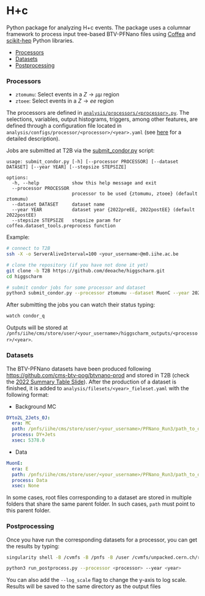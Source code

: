 # H+c

Python package for analyzing H+c events. The package uses a columnar framework to process input tree-based BTV-PFNano files using [Coffea](https://coffeateam.github.io/coffea/) and [scikit-hep](https://scikit-hep.org) Python libraries.

- [Processors](#Processors)
- [Datasets](#Datasets)
- [Postprocessing](#Postprocessing)

### Processors

* `ztomumu`: Select events in a $Z\rightarrow \mu \mu$ region
* `ztoee`: Select events in a $Z\rightarrow ee$ region

The processors are defined in [`analysis/processors/<processor>.py`](https://github.com/deoache/higgscharm/tree/T2B/analysis/processors). The selections, variables, output histograms, triggers, among other features, are defined through a configuration file located in `analysis/configs/processor/<processor>/<year>.yaml` (see [here](https://github.com/deoache/higgscharm/blob/T2B/analysis/configs/README.md) for a detailed description). 


Jobs are submitted at T2B via the [submit_condor.py](https://github.com/deoache/higgscharm/blob/T2B/submit_condor.py) script:
```
usage: submit_condor.py [-h] [--processor PROCESSOR] [--dataset DATASET] [--year YEAR] [--stepsize STEPSIZE]

options:
  -h, --help            show this help message and exit
  --processor PROCESSOR
                        processor to be used {ztomumu, ztoee} (default ztomumu)
  --dataset DATASET     dataset name
  --year YEAR           dataset year {2022preEE, 2022postEE} (default 2022postEE)
  --stepsize STEPSIZE   stepsize param for coffea.dataset_tools.preprocess function
```
Example:
```bash
# connect to T2B
ssh -X -o ServerAliveInterval=100 <your_username>@m0.iihe.ac.be

# clone the repository (if you have not done it yet)
git clone -b T2B https://github.com/deoache/higgscharm.git
cd higgscharm

# submit condor jobs for some processor and dataset
python3 submit_condor.py --processor ztomumu --dataset MuonC --year 2022preEE 
``` 
After submitting the jobs you can watch their status typing:
```bash
watch condor_q
```
Outputs will be stored at `/pnfs/iihe/cms/store/user/<your_username>/higgscharm_outputs/<processor>/<year>`. 

### Datasets

The BTV-PFNano datasets have been produced following https://github.com/cms-btv-pog/btvnano-prod and stored in T2B (check the [2022 Summary Table Slide](https://docs.google.com/presentation/d/1F4ndU7DBcyvrEEyLfYqb29NGkBPs20EAnBxe_l7AEII/edit#slide=id.g289f499aa6b_2_52)). After the production of a dataset is finished, it is added to `analysis/filesets/<year>_fieleset.yaml` with the following format:

* Background MC
```yaml
DYto2L_2Jets_0J:
  era: MC
  path: /pnfs/iihe/cms/store/user/<your_username>/PFNano_Run3/path_to_dataset/
  process: DY+Jets
  xsec: 5378.0
```
* Data
```yaml
MuonE:
  era: E
  path: /pnfs/iihe/cms/store/user/<your_username>/PFNano_Run3/path_to_dataset/
  process: Data
  xsec: None
```
In some cases, root files corresponding to a dataset are stored in multiple folders that share the same parent folder. In such cases, `path` must point to this parent folder.

### Postprocessing

Once you have run the corresponding datasets for a processor, you can get the results by typing:
```bash
singularity shell -B /cvmfs -B /pnfs -B /user /cvmfs/unpacked.cern.ch/registry.hub.docker.com/coffeateam/coffea-base-almalinux8:0.7.22-py3.8
``` 

```bash
python3 run_postprocess.py --processor <processor> --year <year>
``` 
You can also add the `--log_scale` flag to change the y-axis to log scale. Results will be saved to the same directory as the output files